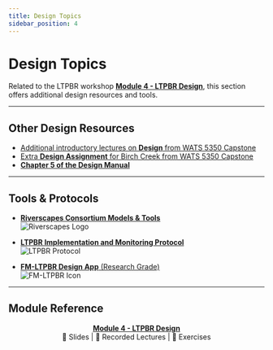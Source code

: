 ```yaml
---
title: Design Topics
sidebar_position: 4
---
```


# Design Topics

Related to the LTPBR workshop [**Module 4 - LTPBR Design**](/workshops/2020/SGI/Modules/module4), this section offers additional design resources and tools.

---

## Other Design Resources

- [Additional introductory lectures on **Design** from WATS 5350 Capstone](http://capstone.restoration.usu.edu/Course_Topics/WATS_5350/Low-Tech/planning.html)
- [Extra **Design Assignment** for Birch Creek from WATS 5350 Capstone](http://capstone.restoration.usu.edu/Course_Topics/WATS_5350/Low-Tech/Projects/birch/birchdesign.html)
- [**Chapter 5 of the Design Manual**](/manual/chap05)

---

## Tools & Protocols

- [**Riverscapes Consortium Models & Tools**](http://riverscapes.xyz/Tools)  
  ![Riverscapes Logo](/img/RiverscapesLogo_40.png)

- [**LTPBR Implementation and Monitoring Protocol**](http://fmltpbr.riverscapes.xyz/)  
  ![LTPBR Protocol](/img/fmLTPBR_Protocol.png)

- [**FM-LTPBR Design App** (Research Grade)](http://fmltpbr.riverscapes.xyz/)  
  ![FM-LTPBR Icon](/img/fmLTPBR_IconOnly.png)  
  

---

## Module Reference

<div align="center">

[**Module 4 - LTPBR Design**](/workshops/2020/SGI/Modules/module4)  
📄 Slides | 🎥 Recorded Lectures | 📝 Exercises

</div>
